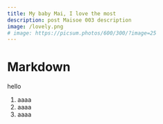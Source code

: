 ```yaml
---
title: My baby Mai, I love the most
description: post Maisoe 003 description
image: /lovely.png
# image: https://picsum.photos/600/300/?image=25
---
```


<style>
    img {
        max-width: 300px; /* Set the maximum width to 300 pixels */
        height: auto; /* Let the height adjust automatically to maintain aspect ratio */
    }
</style>

# Markdown

hello

1. aaaa
1. aaaa
1. aaaa

<!-- Resize the image to 300x200 pixels -->
<!-- <img src="/lovely.png" alt="Image Description" width="300" height="200"> -->